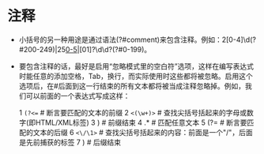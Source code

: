 # 注释

* 小括号的另一种用途是通过语法(?#comment)来包含注释。例如：2[0-4]\d(?#200-249)|25[0-5](?#250-255)|[01]?\d\d?(?#0-199)。
* 要包含注释的话，最好是启用“忽略模式里的空白符”选项，这样在编写表达式时能任意的添加空格，Tab，换行，而实际使用时这些都将被忽略。启用这个选项后，在#后面到这一行结束的所有文本都将被当成注释忽略掉。例如，我们可以前面的一个表达式写成这样：

    1 `(?<=` # 断言要匹配的文本的前缀
    2 `<(\w+)>` # 查找尖括号括起来的字母或数字(即HTML/XML标签)
    3 ) # 前缀结束
    4 .* # 匹配任意文本
    5 (?=  # 断言要匹配的文本的后缀
    6 `<\/\1>` # 查找尖括号括起来的内容：前面是一个"/"，后面是先前捕获的标签
    7 ) # 后缀结束